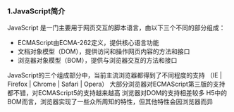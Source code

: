 
### 1.JavaScript简介

JavaScript 是一门主要用于网页交互的脚本语言，由以下三个不同的部分组成：
- ECMAScript由ECMA-262定义，提供核心语言功能
- 文档对象模型（DOM），提供访问和操作网页内容的方法和接口
- 浏览器对象模型（BOM），提供与浏览器交互的方法和接口

JavaScript的三个组成部分中，当前主流浏览器都得到了不同程度的支持
（IE | Firefox | Chrome | Safari | Opera）
大部分浏览器对ECMAScript第三版的支持都不错，对ECMAScript5的支持越来越高
浏览器对DOM的支持相差较多
H5中的BOM而言，浏览器实现了一些众所周知的特性，但其他特性会因浏览器而异